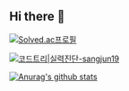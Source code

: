 ## Hi there 👋

<!--
**sangjun19/sangjun19** is a ✨ _special_ ✨ repository because its `README.md` (this file) appears on your GitHub profile.

Here are some ideas to get you started:

- 🔭 I’m currently working on ...
- 🌱 I’m currently learning ...
- 👯 I’m looking to collaborate on ...
- 🤔 I’m looking for help with ...
- 💬 Ask me about ...
- 📫 How to reach me: ...
- 😄 Pronouns: ...
- ⚡ Fun fact: ...
-->
[![Solved.ac프로필](http://mazassumnida.wtf/api/generate_badge?boj=sangjun19)](https://solved.ac/sangjun19)

[![코드트리|실력진단-sangjun19](https://banner.codetree.ai/v1/banner/sangjun19)](https://www.codetree.ai/profiles/sangjun19)

[![Anurag's github stats](https://github-readme-stats.vercel.app/api?username=sangjun19)](https://github.com/anuraghazra/github-readme-stats)
